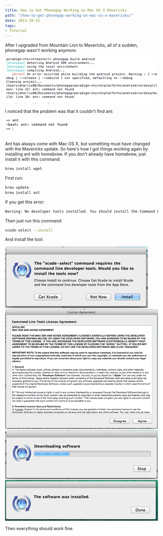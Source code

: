 ```yaml
---
title: How to Get Phonegap Working on Mac OS X Mavericks
path: "/how-to-get-phonegap-working-on-mac-os-x-mavericks/"
date: 2013-10-31
tags:
- Tutorial
---
```


After I upgraded from Mountain Lion to Mavericks, all of a sudden, phonegap wasn't working anymore.

<img alt="Screenshot" src="./screenshot1.png" />

I noticed that the problem was that it couldn't find ant:

<img alt="Screenshot" src="./screenshot2.png" />

Ant has always come with Mac OS X, but something must have changed with the Mavericks update. So here's how I got things working again by installing ant with homebrew. If you don't already have homebrew, just install it with this command:

```bash
brew install wget
```

First run:

```bash
brew update
brew install ant
```

If you get this error:

```bash
Warning: No developer tools installed. You should install the Command Line Tools. Run xcode-select --install to install them.
```

Then just run this command:

```bash
xcode-select --install
```

And install the tool:

<img alt="Screenshot" src="./screenshot3.png" />

<img alt="Screenshot" src="./screenshot4.png" />

<img alt="Screenshot" src="./screenshot5.png" />

<img alt="Screenshot" src="./screenshot6.png" />

Then everything should work fine.

